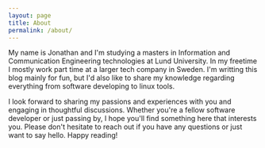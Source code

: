 ```yaml
---
layout: page
title: About
permalink: /about/
---
```


My name is Jonathan and I'm studying a masters in Information and Communication Engineering technologies at Lund University. In my freetime I mostly work part time at a larger tech company in Sweden.
I'm writting this blog mainly for fun, but I'd also like to share my knowledge regarding everything from software developing to linux tools.

I look forward to sharing my passions and experiences with you and engaging in thoughtful discussions. Whether you're a fellow software developer or just passing by, I hope you'll find something here that interests you. Please don't hesitate to reach out if you have any questions or just want to say hello. Happy reading!
